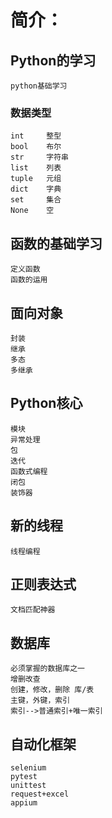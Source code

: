 # 简介：

## Python的学习
    python基础学习 
### 数据类型
    int     整型
    bool    布尔
    str     字符串
    list    列表
    tuple   元组
    dict    字典
    set     集合
    None    空

## 函数的基础学习
    定义函数
    函数的运用

## 面向对象
    封装
    继承
    多态
    多继承


## Python核心
    模块
    异常处理
    包
    迭代
    函数式编程
    闭包
    装饰器


## 新的线程
    线程编程


## 正则表达式
    文档匹配神器


## 数据库
    必须掌握的数据库之一
    增删改查
    创建，修改，删除 库/表
    主键，外键，索引
    索引-->普通索引+唯一索引
    

## 自动化框架
    selenium
    pytest
    unittest
    request+excel
    appium
    
    

